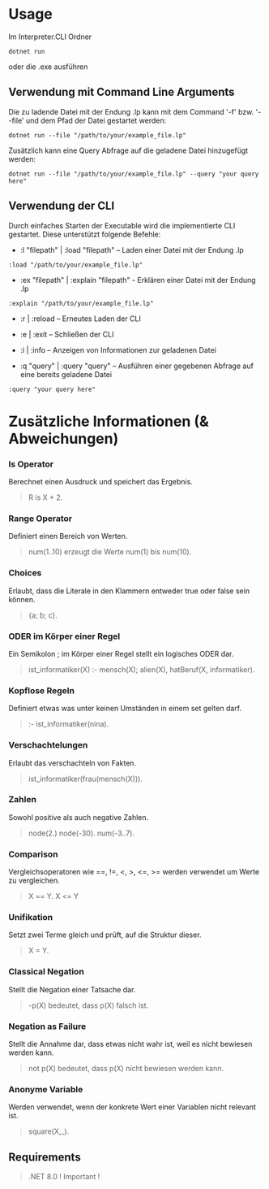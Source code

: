 # Usage
Im Interpreter.CLI Ordner
```
dotnet run
```
oder die .exe ausführen

## Verwendung mit Command Line Arguments

Die zu ladende Datei mit der Endung .lp kann mit dem Command '-f' bzw. '--file' und dem Pfad der Datei gestartet werden:

```
dotnet run --file "/path/to/your/example_file.lp"
```

Zusätzlich kann eine Query Abfrage auf die geladene Datei hinzugefügt werden:

```
dotnet run --file "/path/to/your/example_file.lp" --query "your query here"
```

## Verwendung der CLI
Durch einfaches Starten der Executable wird die implementierte CLI gestartet. Diese unterstützt folgende Befehle:

- :l "filepath" | :load "filepath" – Laden einer Datei mit der Endung .lp

```
:load "/path/to/your/example_file.lp"
```

- :ex "filepath" | :explain "filepath" - Erklären einer Datei mit der Endung .lp

```
:explain "/path/to/your/example_file.lp"
```

- :r | :reload – Erneutes Laden der CLI

- :e | :exit – Schließen der CLI

- :i | :info – Anzeigen von Informationen zur geladenen Datei

- :q "query" | :query "query" – Ausführen einer gegebenen Abfrage auf eine bereits geladene Datei

```
:query "your query here"
```

# Zusätzliche Informationen (& Abweichungen)

### Is Operator 
Berechnet einen Ausdruck und speichert das Ergebnis. 
> R is X + 2.

### Range Operator
Definiert einen Bereich von Werten. 
> num(1..10) erzeugt die Werte num(1) bis num(10).

### Choices 
Erlaubt, dass die Literale in den Klammern entweder true oder false sein können. 
> {a; b; c}.

### ODER im Körper einer Regel 
Ein Semikolon ; im Körper einer Regel stellt ein logisches ODER dar. 
> ist_informatiker(X) :- mensch(X); alien(X), hatBeruf(X, informatiker).

### Kopflose Regeln 
Definiert etwas was unter keinen Umständen in einem set gelten darf. 
> :- ist_informatiker(nina).

### Verschachtelungen 
Erlaubt das verschachteln von Fakten. 
> ist_informatiker(frau(mensch(X))).

### Zahlen 
Sowohl positive als auch negative Zahlen. 
> node(2.) node(-30). num(-3..7).

### Comparison 
Vergleichsoperatoren wie ==, !=, <, >, <=, >= werden verwendet um Werte zu vergleichen. 
> X == Y. X <= Y

### Unifikation  
Setzt zwei Terme gleich und prüft, auf die Struktur dieser. 
> X = Y.

### Classical Negation 
Stellt die Negation einer Tatsache dar. 
> -p(X) bedeutet, dass p(X) falsch ist.

### Negation as Failure 
Stellt die Annahme dar, dass etwas nicht wahr ist, weil es nicht bewiesen werden kann. 
> not p(X) bedeutet, dass p(X) nicht bewiesen werden kann.

### Anonyme Variable 
Werden verwendet, wenn der konkrete Wert einer Variablen nicht relevant ist. 
> square(X,_).


## Requirements
> .NET 8.0 ! Important !